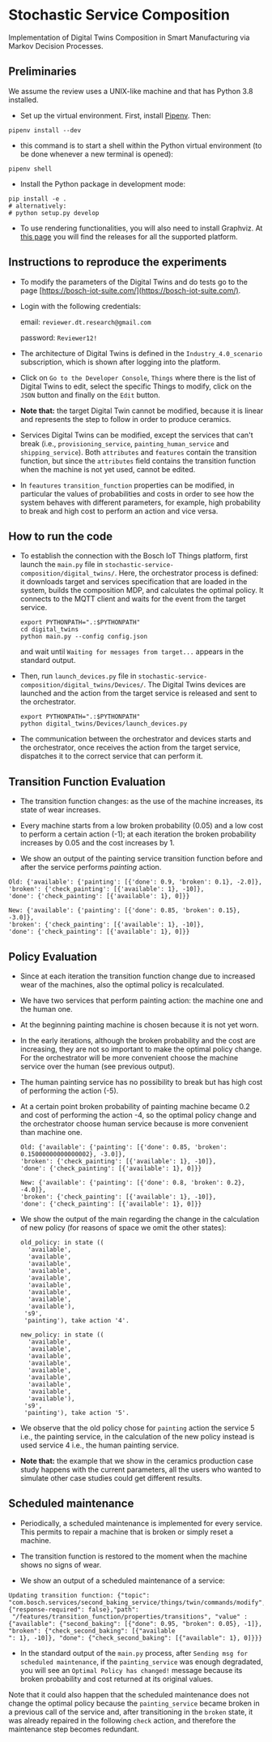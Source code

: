 # Stochastic Service Composition

Implementation of Digital Twins Composition in Smart Manufacturing via Markov Decision Processes.

## Preliminaries

We assume the review uses a UNIX-like machine and that has Python 3.8 installed.

- Set up the virtual environment. 
First, install [Pipenv](https://pipenv-fork.readthedocs.io/en/latest/).
Then:
```
pipenv install --dev
```
                    
- this command is to start a shell within the Python virtual environment (to be done whenever a new terminal is opened):
```
pipenv shell
```

- Install the Python package in development mode:
```
pip install -e .
# alternatively:
# python setup.py develop 
```

- To use rendering functionalities, you will also need to install Graphviz. 
  At [this page](https://www.graphviz.org/download/) you will
  find the releases for all the supported platform.


## Instructions to reproduce the experiments

- To modify the parameters of the Digital Twins and do tests go to the page [https://bosch-iot-suite.com/](https://bosch-iot-suite.com/).

- Login with the following credentials:

  email: `reviewer.dt.research@gmail.com`

  password: `Reviewer12!`

- The architecture of Digital Twins is defined in the ```Industry_4.0_scenario``` subscription, which is shown after logging into the platform.

- Click on ```Go to the Developer Console```, ```Things``` where there is the list of Digital Twins to edit, select the specific Things to modify, click on the ```JSON``` button and finally on the ```Edit``` button.

- **Note that:** the target Digital Twin cannot be modified, because it is linear and represents the step to follow in order to produce ceramics.

- Services Digital Twins can be modified, except the services that can't break (i.e., ```provisioning_service```, ```painting_human_service``` and ```shipping_service```). Both ```attributes``` and ```features``` contain the transition function, but since the ```attributes``` field contains the transition function when the machine is not yet used, cannot be edited. 

- In ```feautures``` ```transition_function``` properties can be modified, in particular the values of probabilities and costs in order to see how the system behaves with different parameters, for example, high probability to break and high cost to perform an action and vice versa.

## How to run the code

- To establish the connection with the Bosch IoT Things platform, first launch the ```main.py``` file in ```stochastic-service-composition/digital_twins/```. Here, the orchestrator process is defined: it downloads target and services specification that are loaded in the system, builds the composition MDP, and calculates the optimal policy. It connects to the MQTT client and waits for the event from the target service.

      export PYTHONPATH=".:$PYTHONPATH"
      cd digital_twins
      python main.py --config config.json

  and wait until `Waiting for messages from target...` appears in the standard output.

- Then, run ```launch_devices.py``` file in ```stochastic-service-composition/digital_twins/Devices/```. The Digital Twins devices are launched and the action from the target service is released and sent to the orchestrator.

      export PYTHONPATH=".:$PYTHONPATH"
      python digital_twins/Devices/launch_devices.py

- The communication between the orchestrator and devices starts and the orchestrator, once receives the action from the target service, dispatches it to the correct service that can perform it.

## Transition Function Evaluation 

- The transition function changes: as the use of the machine increases, its state of wear increases.

- Every machine starts from a low broken probability (0.05) and a low cost to perform a certain action (-1); at each iteration the broken probability increases by 0.05 and the cost increases by 1.

- We show an output of the painting service transition function before and after the service performs _painting_ action.
```
Old: {'available': {'painting': [{'done': 0.9, 'broken': 0.1}, -2.0]},
'broken': {'check_painting': [{'available': 1}, -10]},
'done': {'check_painting': [{'available': 1}, 0]}}

New: {'available': {'painting': [{'done': 0.85, 'broken': 0.15}, -3.0]},
'broken': {'check_painting': [{'available': 1}, -10]},
'done': {'check_painting': [{'available': 1}, 0]}}
``` 

## Policy Evaluation

- Since at each iteration the transition function change due to increased wear of the machines, also the optimal policy is recalculated.

- We have two services that perform painting action: the machine one and the human one.

- At the beginning painting machine is chosen because it is not yet worn. 

- In the early iterations, although the broken probability and the cost are increasing, they are not so important to make the optimal policy change. For the orchestrator will be more convenient choose the machine service over the human (see previous output). 
  
- The human painting service has no possibility to break but has high cost of performing the action (-5). 

- At a certain point broken probability of painting machine became 0.2 and cost of performing the action -4, so the optimal policy change and the orchestrator choose human service because is more convenient than machine one.
  ``` 
  Old: {'available': {'painting': [{'done': 0.85, 'broken': 0.15000000000000002}, -3.0]},
  'broken': {'check_painting': [{'available': 1}, -10]},
  'done': {'check_painting': [{'available': 1}, 0]}}
  
  New: {'available': {'painting': [{'done': 0.8, 'broken': 0.2}, -4.0]},
  'broken': {'check_painting': [{'available': 1}, -10]},
  'done': {'check_painting': [{'available': 1}, 0]}}
  ```

- We show the output of the main regarding the change in the calculation of new policy (for reasons of space we omit the other states):

  ```
  old_policy: in state ((
    'available',
    'available',
    'available',
    'available',
    'available',
    'available',
    'available',
    'available',
    'available'),
   's9',
   'painting'), take action '4'.
  
  new_policy: in state ((
    'available',
    'available',
    'available',
    'available',
    'available',
    'available',
    'available',
    'available',
    'available'),
   's9',
   'painting'), take action '5'.

- We observe that the old policy chose for ```painting``` action the service 5 i.e., the painting service, in the calculation of the new policy instead is used service 4 i.e., the human painting service.

- **Note that:** the example that we show in the ceramics production case study happens with the current parameters, all the users who wanted to simulate other case studies could get different results.

## Scheduled maintenance

- Periodically, a scheduled maintenance is implemented for every service. This permits to repair a machine that is broken or simply reset a machine.

- The transition function is restored to the moment when the machine shows no signs of wear.

- We show an output of a scheduled maintenance of a service:
```
Updating transition function: {"topic": "com.bosch.services/second_baking_service/things/twin/commands/modify","headers": {"response-required": false},"path":
 "/features/transition_function/properties/transitions", "value" : {"available": {"second_baking": [{"done": 0.95, "broken": 0.05}, -1]}, "broken": {"check_second_baking": [{"available
": 1}, -10]}, "done": {"check_second_baking": [{"available": 1}, 0]}}}
```

- In the standard output of the `main.py` process, after `Sending msg for scheduled maintenance`, if the `painting_service`
  was enough degradated, you will see an `Optimal Policy has changed!` message because its broken probability and cost
  returned at its original values.


Note that it could also happen that the scheduled maintenance does not change the optimal policy because the
`painting_service` became broken in a previous call of the service and, after transitioning in the `broken` state,
it was already repaired in the following `check` action, and therefore the maintenance step becomes redundant.
